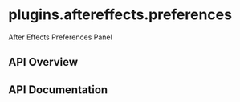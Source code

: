# plugins.aftereffects.preferences

After Effects Preferences Panel

## API Overview

## API Documentation

